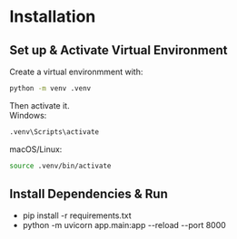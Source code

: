 # Installation

## Set up & Activate Virtual Environment 
Create a virtual environmment with:
```bash
python -m venv .venv
```
Then activate it.  
Windows:
```bash
.venv\Scripts\activate
```
macOS/Linux:
```bash
source .venv/bin/activate
```
## Install Dependencies & Run
- pip install -r requirements.txt
- python -m uvicorn app.main:app --reload --port 8000



